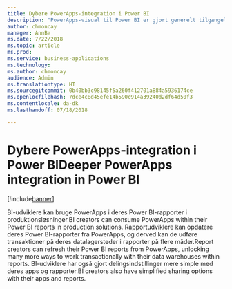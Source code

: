 ```yaml
---
title: Dybere PowerApps-integration i Power BI
description: "PowerApps-visual til Power BI er gjort generelt tilgængelig"
author: chmoncay
manager: AnnBe
ms.date: 7/22/2018
ms.topic: article
ms.prod: 
ms.service: business-applications
ms.technology: 
ms.author: chmoncay
audience: Admin
ms.translationtype: HT
ms.sourcegitcommit: 0b40bb3c98145f5a260f412701a884a5936174ce
ms.openlocfilehash: 7dce4c8d45efe14b590c914a39240d2df64d50f3
ms.contentlocale: da-dk
ms.lasthandoff: 07/18/2018

---
```

# <a name="deeper-powerapps-integration-in-power-bi"></a><span data-ttu-id="f641c-103">Dybere PowerApps-integration i Power BI</span><span class="sxs-lookup"><span data-stu-id="f641c-103">Deeper PowerApps integration in Power BI</span></span>


[!include[banner](../../includes/banner.md)]

<span data-ttu-id="f641c-104">BI-udviklere kan bruge PowerApps i deres Power BI-rapporter i produktionsløsninger.</span><span class="sxs-lookup"><span data-stu-id="f641c-104">BI creators can consume PowerApps within their Power BI reports in production solutions.</span></span> <span data-ttu-id="f641c-105">Rapportudviklere kan opdatere deres Power BI-rapporter fra PowerApps, og derved kan de udføre transaktioner på deres datalagersteder i rapporter på flere måder.</span><span class="sxs-lookup"><span data-stu-id="f641c-105">Report creators can refresh their Power BI reports from PowerApps, unlocking many more ways to work transactionally with their data warehouses within reports.</span></span>  <span data-ttu-id="f641c-106">BI-udviklere har også gjort delingsindstillinger mere simple med deres apps og rapporter.</span><span class="sxs-lookup"><span data-stu-id="f641c-106">BI creators also have simplified sharing options with their apps and reports.</span></span>

